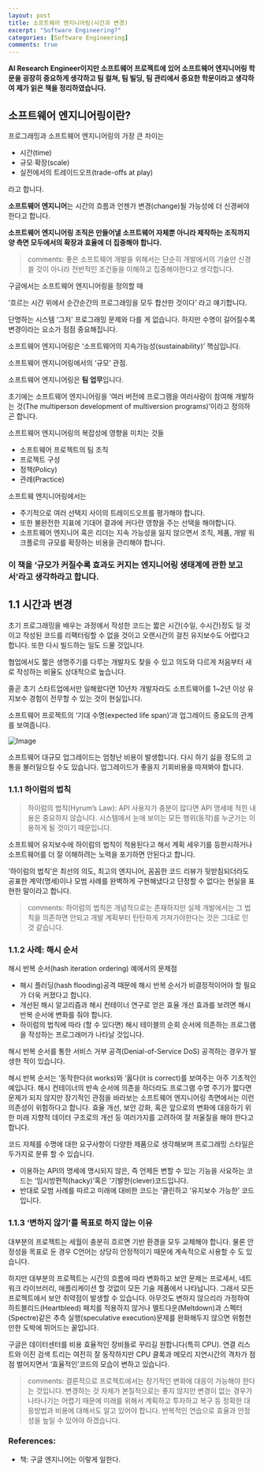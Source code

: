 ```yaml
---
layout: post
title: 소프트웨어 엔지니어링(시간과 변경)
excerpt: "Software Engineering?"
categories: [Software Engineering]
comments: true
---
```


**AI Research Engineer이지만 소프트웨어 프로젝트에 있어 소프트웨어 엔지니어링 학문을 굉장히 중요하게 생각하고 팀 컬쳐, 팀 빌딩, 팀 관리에서 중요한 학문이라고 생각하여 제가 읽은 책을 정리하였습니다.** 

## 소프트웨어 엔지니어링이란?

프로그래밍과 소프트웨어 엔지니어링의 가장 큰 차이는 

- 시간(time)
- 규모∙확장(scale)
- 실전에서의 트레이드오프(trade-offs at play)

라고 합니다. 

**소프트웨어 엔지니어**는 시간의 흐름과 언젠가 변경(change)될 가능성에 더 신경써야 한다고 합니다. 

**소프트웨어 엔지니어링 조직은 만들어낼 소프트웨어 자체뿐 아니라 제작하는 조직까지 양 측면 모두에서의 확장과 효율에 더 집중해야 합니다.** 

>comments: 좋은 소프트웨어 개발을 위해서는 단순히 개발에서의 기술만 신경 쓸 것이 아니라 전반적인 조건들을 이해하고 집중해야한다고 생각합니다.

구글에서는 소프트웨어 엔지니어링을 정의할 때 

‘흐르는 시간 위에서 순간순간의 프로그래밍을 모두 합산한 것이다’ 라고 얘기합니다. 

단명하는 시스템 ‘그저’ 프로그래밍 문제와 다를 게 없습니다. 하지만 수명이 길어질수록 변경이라는 요소가 점점 중요해집니다. 

소프트웨어 엔지니어링은 ‘소프트웨어의 지속가능성(sustainability)’ 핵심입니다. 

소프트웨어 엔지니어링에서의 ‘규모’ 관점.

소프트웨어 엔지니어링은 **팀 업무**입니다. 

초기에는 소프트웨어 엔지니어링을 ‘여러 버전에 프로그램을 여러사람이 참여해 개발하는 것(The multiperson development of multiversion programs)’이라고 정의하곤 합니다. 

소프트웨어 엔지니어링의 복잡성에 영향을 미치는 것들

- 소프트웨어 프로젝트의 팀 조직
- 프로젝트 구성
- 정책(Policy)
- 관례(Practice)

소프트웨 엔지니어링에서는 

- 주기적으로 여러 선택지 사이의 트레이드오프를 평가해야 합니다.
- 또한 불완전한 지표에 기대어 결과에 커다란 영향을 주는 선택을 해야합니다.
- 소프트웨어 엔지니어 혹은 리더는 지속 가능성을 잃지 않으면서 조직, 제품, 개발 워크플로의 규모를 확장하는 비용을 관리해야 합니다.

### 이 책을 ‘규모가 커질수록 효과도 커지는 엔지니어링 생태계에 관한 보고서’라고 생각하라고 합니다.

## 1.1 시간과 변경

초기 프로그래밍을 배우는 과정에서 작성한 코드는 짧은 시간(수일, 수시간)정도 일 것이고 작성된 코드를 리팩터링할 수 없을 것이고 오랜시간의 걸친 유지보수도 어렵다고 합니다. 또한 다시 빌드하는 일도 드물 것입니다. 

협업에서도 짧은 생명주기를 다루는 개발자도 찾을 수 있고 의도와 다르게 처음부터 새로 작성하는 비율도 상대적으로 높습니다. 

줄곧 초기 스타트업에서만 일해왔다면 10년차 개발자라도 소프트웨어를 1~2년 이상 유지보수 경험이 전무할 수 있는 것이 현실입니다. 

소프트웨어 프로젝트의 ‘기대 수명(expected life span)’과 업그레이드 중요도의 관계를 보여줍니다.


![Image](https://github.com/user-attachments/assets/b8bda837-9484-4fbe-9015-ec4aaad90cc1)

소프트웨어 대규모 업그레이드는 엄청난 비용이 발생합니다. 다시 하기 싫을 정도의 고통을 불러일으킬 수도 있습니다. 업그레이드가 좋을지 기회비용을 따져봐야 합니다. 

### 1.1.1 하이럼의 법칙

> 하이럼의 법칙(Hyrum’s Law): API 사용자가 충분이 많다면 API 명세에 적힌 내용은 중요하지 않습니다. 시스템에서 눈에 보이는 모든 행위(동작)를 누군가는 이용하게 될 것이기 때문입니다.
> 

소프트웨어 유지보수에 하이럼의 법칙이 적용된다고 해서 계획 세우기를 등한시하거나 소프트웨어를 더 잘 이해하려는 노력을 포기하면 안된다고 합니다. 

‘하이럼의 법칙’은 최선의 의도, 최고의 엔지니어, 꼼꼼한 코드 리뷰가 뒷받침되더라도 공표한 계약(명세)이나 모범 사례를 완벽하게 구현해냈다고 단정할 수 없다는 현실을 표현한 말이라고 합니다. 

> comments: 하이럼의 법칙은 개념적으로는 존재하지만 실제 개발에서는 그 법칙을 의존하면 안되고 개발 계획부터 탄탄하게 가져가야한다는 것은 그대로 인 것 같습니다.
> 

### 1.1.2 사례: 해시 순서

해시 반복 순서(hash iteration ordering) 예에서의 문제점 

- 해시 플러딩(hash flooding)공격 때문에 해시 반복 순서가 비결정적이어야 할 필요가 더욱 커졌다고 합니다.
- 개선된 해시 알고리즘과 해시 컨테이너 연구로 얻은 효율 개선 효과를 보려면 해시 반복 순서에 변화를 줘야 합니다.
- 하이럼의 법칙에 따라 (할 수 있다면) 해시 테이블의 순회 순서에 의존하는 프로그램을 작성하는 프로그래머가 나타날 것입니다.

해시 반복 순서를 통한 서비스 거부 공격(Denial-of-Service DoS) 공격하는 경우가 발생한 적이 있습니다. 

해시 반복 순서는 ‘동작한다(it works)와 ‘옳다(it is correct)를 보여주는 아주 기초적인 예입니다. 해시 컨테이너의 반속 순서에 의존을 하더라도 프로그램 수명 주기가 짧다면 문제가 되지 않지만 장기적인 관점을 바라보는 소프트웨어 엔지니어링 측면에서는 이런 의존성이 위험하다고 합니다. 효율 개선, 보안 강화, 혹은 앞으로의 변화에 대응하기 위한 미래 지향적 데이터 구조로의 개선 등 여러가지를 고려하여 잘 저울질을 해야 한다고 합니다. 

코드 자체를 수명에 대한 요구사항이 다양한 제품으로 생각해보며 프로그래밍 스타일은 두가지로 분류 할 수 있습니다. 

- 이용하는 API의 명세에 명시되지 않은, 즉 언제든 변할 수 있는 기능을 사요하는 코드는 ‘임시방편적(hacky)’혹은 ‘기발한(clever)코드입니다.
- 반대로 모범 사례를 따르고 미래에 대비한 코드는 ‘클린하고 ‘유지보수 가능한’ 코드입니다.

### 1.1.3 ‘변하지 않기’를 목표로 하지 않는 이유

대부분의 프로젝트는 세월이 충분히 흐르면 기반 환경을 모두 교체해야 합니다. 물론 안정성을 목표로 둔 경우 C언어는 상당히 안정적이기 때문에 계속적으로 사용할 수 도 있습니다. 

하지만 대부분의 프로젝트는 시간의 흐름에 따라 변화하고 보안 문제는 프로세서, 네트워크 라이브러리, 애플리케이션 할 것없이 모든 기술 제품에서 나타납니다. 그래서 모든 프로젝트에서 보안 취약점이 발생할 수 있습니다. 아무것도 변하지 않으리라 가정하여 하트블리드(Heartbleed) 패치를 적용하지 않거나 멜트다운(Meltdown)과 스펙터(Spectre)같은 추측 실행(speculative execution)문제를 완화해두지 않으면 위험천만한 도박에 뛰어드는 꼴입니다. 

구글은 데이터센터를 비용 효율적인 장비들로 꾸리길 원합니다(특히 CPU). 연결 리스트와 이진 검색 트리는 여전히 잘 동작하지만 CPU 클록과 메모리 지연시간의 격차가 점점 벌어지면서 ‘효율적인’코드의 모습이 변하고 있습니다. 

> comments: 결론적으로 프로젝트에서는 장기적인 변화에 대응이 가능해야 한다는 것입니다. 변경하는 것 자체가 본질적으로는 좋지 않지만 변경이 없는 경우가 나타나기는 어렵기 때문에 미래를 위해서 계획하고 투자하고 복구 등 정확한 대응방법과 비용에 대해서도 알고 있어야 합니다. 반복적인 연습으로 효율과 안정성을 높일 수 있어야 하겠습니다.
>


### References:
- 책: 구글 엔지니어는 이렇게 일한다. 


